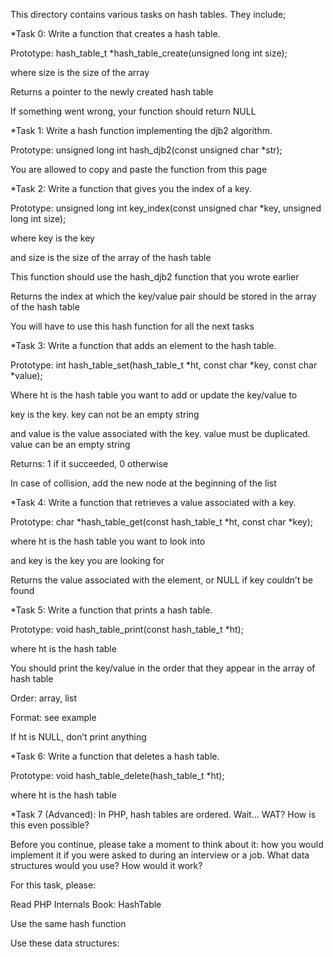 This directory contains various tasks on hash tables. They include;


*Task 0: Write a function that creates a hash table.

Prototype: hash_table_t *hash_table_create(unsigned long int size);

where size is the size of the array

Returns a pointer to the newly created hash table

If something went wrong, your function should return NULL



*Task 1: Write a hash function implementing the djb2 algorithm.

Prototype: unsigned long int hash_djb2(const unsigned char *str);

You are allowed to copy and paste the function from this page



*Task 2: Write a function that gives you the index of a key.

Prototype: unsigned long int key_index(const unsigned char *key, unsigned long int size);

where key is the key

and size is the size of the array of the hash table

This function should use the hash_djb2 function that you wrote earlier

Returns the index at which the key/value pair should be stored in the array of the hash table

You will have to use this hash function for all the next tasks



*Task 3: Write a function that adds an element to the hash table.

Prototype: int hash_table_set(hash_table_t *ht, const char *key, const char *value);

Where ht is the hash table you want to add or update the key/value to

key is the key. key can not be an empty string

and value is the value associated with the key. value must be duplicated. value can be an empty string

Returns: 1 if it succeeded, 0 otherwise

In case of collision, add the new node at the beginning of the list



*Task 4: Write a function that retrieves a value associated with a key.

Prototype: char *hash_table_get(const hash_table_t *ht, const char *key);

where ht is the hash table you want to look into

and key is the key you are looking for

Returns the value associated with the element, or NULL if key couldn’t be found



*Task 5: Write a function that prints a hash table.

Prototype: void hash_table_print(const hash_table_t *ht);

where ht is the hash table

You should print the key/value in the order that they appear in the array of hash table

Order: array, list

Format: see example

If ht is NULL, don’t print anything



*Task 6: Write a function that deletes a hash table.

Prototype: void hash_table_delete(hash_table_t *ht);

where ht is the hash table



*Task 7 (Advanced): In PHP, hash tables are ordered. Wait… WAT? How is this even possible?

Before you continue, please take a moment to think about it: how you would implement it if you were asked to during an interview or a job. What data structures would you use? How would it work?

For this task, please:

Read PHP Internals Book: HashTable

Use the same hash function

Use these data structures:
